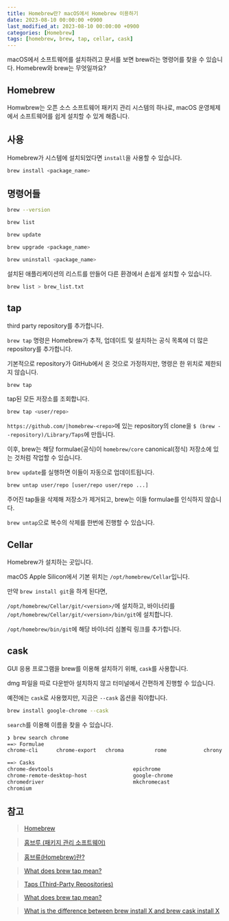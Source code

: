 ```yaml
---
title: Homebrew란? macOS에서 Homebrew 이용하기
date: 2023-08-10 00:00:00 +0900
last_modified_at: 2023-08-10 00:00:00 +0900
categories: [Homebrew]
tags: [homebrew, brew, tap, cellar, cask]
---
```


macOS에서 소프트웨어를 설치하려고 문서를 보면 brew라는 명령어를 찾을 수 있습니다. Homebrew와 brew는 무엇일까요?

## Homebrew

Homwbrew는 오픈 소스 소프트웨어 패키지 관리 시스템의 하나로, macOS 운영체제에서 소프트웨어를 쉽게 설치할 수 있게 해줍니다.

## 사용

Homebrew가 시스템에 설치되었다면 `install`을 사용할 수 있습니다.

```bash
brew install <package_name>
```

## 명령어들

```bash
brew --version
```

```bash
brew list
```

```bash
brew update
```

```bash
brew upgrade <package_name>
```

```bash
brew uninstall <package_name>
```

설치된 애플리케이션의 리스트를 만들어 다른 환경에서 손쉽게 설치할 수 있습니다.

```bash
brew list > brew_list.txt
```

## tap

third party repository를 추가합니다.

`brew tap` 명령은 Homebrew가 추적, 업데이트 및 설치하는 공식 목록에 더 많은 repository를 추가합니다.

기본적으로 repository가 GitHub에서 온 것으로 가정하지만, 명령은 한 위치로 제한되지 않습니다.

```bash
brew tap
```

tap된 모든 저장소를 조회합니다.

```bash
brew tap <user/repo>
```

`https://github.com/|homebrew-<repo>`에 있는 repository의 clone을 `$ (brew --repository)/Library/Taps`에 만듭니다.

이후, brew는 해당 formulae(공식)이 `homebrew/core` canonical(정식) 저장소에 있는 것처럼 작업할 수 있습니다.

`brew update`를 실행하면 이들이 자동으로 업데이트됩니다.

```bash
brew untap user/repo [user/repo user/repo ...]
```

주어진 tap들을 삭제해 저장소가 제거되고, brew는 이들 formulae를 인식하지 않습니다.

`brew untap`으로 복수의 삭제를 한번에 진행할 수 있습니다.

## Cellar

Homebrew가 설치하는 곳입니다.

macOS Apple Silicon에서 기본 위치는 `/opt/homebrew/Cellar`입니다.

만약 `brew install git`을 하게 된다면,

`/opt/homebrew/Cellar/git/<version>/`에 설치하고, 바이너리를 `/opt/homebrew/Cellar/git/<version>/bin/git`에 설치합니다.

`/opt/homebrew/bin/git`에 해당 바이너리 심볼릭 링크를 추가합니다.

## cask

GUI 응용 프로그램을 brew를 이용해 설치하기 위해, `cask`를 사용합니다.

dmg 파일을 따로 다운받아 설치하지 않고 터미널에서 간편하게 진행할 수 있습니다.

예전에는 `cask`로 사용했지만, 지금은 `--cask` 옵션을 줘야합니다.

```bash
brew install google-chrome --cask
```

`search`를 이용해 이름을 찾을 수 있습니다.

```bash
❯ brew search chrome
==> Formulae
chrome-cli      chrome-export   chroma          rome            chrony

==> Casks
chrome-devtools                          epichrome
chrome-remote-desktop-host               google-chrome
chromedriver                             mkchromecast
chromium
```

## 참고

> [Homebrew](https://brew.sh/index_ko)

> [홈브루 (패키지 관리 소프트웨어)](<https://ko.wikipedia.org/wiki/%ED%99%88%EB%B8%8C%EB%A3%A8_(%ED%8C%A8%ED%82%A4%EC%A7%80_%EA%B4%80%EB%A6%AC_%EC%86%8C%ED%94%84%ED%8A%B8%EC%9B%A8%EC%96%B4)>)

> [홈브류(Homebrew)란?](https://www.44bits.io/ko/keyword/homebrew)

> [What does brew tap mean?](https://stackoverflow.com/questions/34408147/what-does-brew-tap-mean)

> [Taps (Third-Party Repositories)](https://github.com/Homebrew/brew/blob/master/docs/Taps.md)

> [What does brew tap mean?](https://stackoverflow.com/questions/34408147/what-does-brew-tap-mean)

> [What is the difference between brew install X and brew cask install X](https://stackoverflow.com/questions/46403937/what-is-the-difference-between-brew-install-x-and-brew-cask-install-x)
